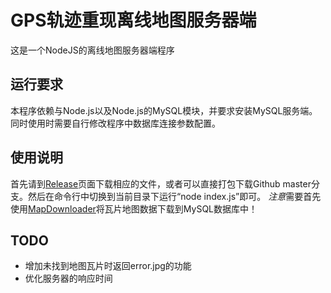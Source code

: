 # GPS轨迹重现离线地图服务器端

这是一个NodeJS的离线地图服务器端程序
## 运行要求
本程序依赖与Node.js以及Node.js的MySQL模块，并要求安装MySQL服务端。同时使用时需要自行修改程序中数据库连接参数配置。

## 使用说明
首先请到[Release](https://github.com/shlllshlll/GPSLoc/releases)页面下载相应的文件，或者可以直接打包下载Github master分支。然后在命令行中切换到当前目录下运行“node index.js”即可。
*注意*需要首先使用[MapDownloader](http://www.cnblogs.com/luxiaoxun/p/4454880.html)将瓦片地图数据下载到MySQL数据库中！

## TODO
- 增加未找到地图瓦片时返回error.jpg的功能
- 优化服务器的响应时间
